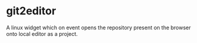 # git2editor
A linux widget which on event opens the repository present on the browser onto local editor as a project.
